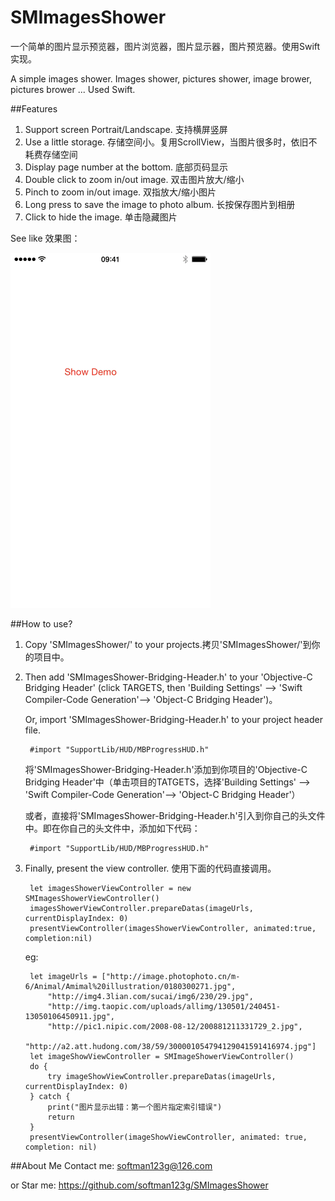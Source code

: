 # SMImagesShower
一个简单的图片显示预览器，图片浏览器，图片显示器，图片预览器。使用Swift实现。

A simple images shower. Images shower, pictures shower, image brower, pictures brower ...
Used Swift.

##Features
1. Support screen Portrait/Landscape.  支持横屏竖屏
2. Use a little storage.  存储空间小。复用ScrollView，当图片很多时，依旧不耗费存储空间
3. Display page number at the bottom.  底部页码显示
4. Double click to zoom in/out image.  双击图片放大/缩小
5. Pinch to zoom in/out image.  双指放大/缩小图片
6. Long press to save the image to photo album.  长按保存图片到相册
7. Click to hide the image.  单击隐藏图片

See like 效果图：

![ImagesShower](/ImagesShower.gif)

##How to use?
1. Copy 'SMImagesShower/' to your projects.拷贝'SMImagesShower/'到你的项目中。
2. Then add 'SMImagesShower-Bridging-Header.h' to your 'Objective-C Bridging Header' (click TARGETS, then 'Building Settings' --> 'Swift Compiler-Code Generation'--> 'Object-C Bridging Header')。

	Or, import 'SMImagesShower-Bridging-Header.h' to your project header file.
	
		#import "SupportLib/HUD/MBProgressHUD.h"

	将'SMImagesShower-Bridging-Header.h'添加到你项目的'Objective-C Bridging Header'中（单击项目的TATGETS，选择'Building Settings' --> 'Swift Compiler-Code Generation'--> 'Object-C Bridging Header'）
	
	或者，直接将'SMImagesShower-Bridging-Header.h'引入到你自己的头文件中。即在你自己的头文件中，添加如下代码：
		
		#import "SupportLib/HUD/MBProgressHUD.h"
3. Finally, present the view controller. 使用下面的代码直接调用。

		let imagesShowerViewController = new SMImagesShowerViewController()
		imagesShowerViewController.prepareDatas(imageUrls, currentDisplayIndex: 0)
		presentViewController(imagesShowerViewController, animated:true, completion:nil)
		
	eg:
	
		let imageUrls = ["http://image.photophoto.cn/m-6/Animal/Amimal%20illustration/0180300271.jpg",
            "http://img4.3lian.com/sucai/img6/230/29.jpg",
            "http://img.taopic.com/uploads/allimg/130501/240451-13050106450911.jpg",
            "http://pic1.nipic.com/2008-08-12/200881211331729_2.jpg",
            "http://a2.att.hudong.com/38/59/300001054794129041591416974.jpg"]
        let imageShowViewController = SMImageShowerViewController()
        do {
            try imageShowViewController.prepareDatas(imageUrls, currentDisplayIndex: 0)
        } catch {
            print("图片显示出错：第一个图片指定索引错误")
            return
        }
        presentViewController(imageShowViewController, animated: true, completion: nil)

##About Me
Contact me: softman123g@126.com

or Star me: https://github.com/softman123g/SMImagesShower


